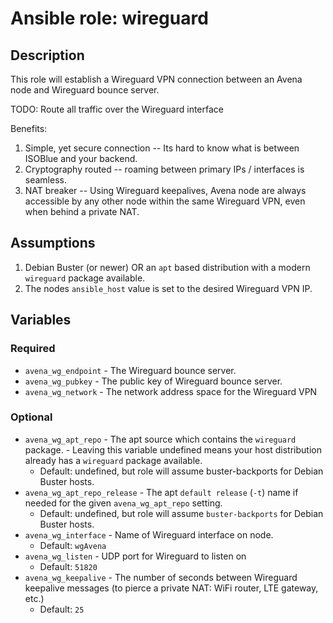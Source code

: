 # Ansible role: wireguard

## Description

This role will establish a Wireguard VPN connection between an Avena node and
Wireguard bounce server.

TODO: Route all traffic over the Wireguard interface

Benefits:

1. Simple, yet secure connection -- Its hard to know what is between ISOBlue and
   your backend.
2. Cryptography routed -- roaming between primary IPs / interfaces is seamless.
3. NAT breaker -- Using Wireguard keepalives, Avena node are always accessible
   by any other node within the same Wireguard VPN, even when behind a private
   NAT.

## Assumptions

1. Debian Buster (or newer) OR an `apt` based distribution with a modern
   `wireguard` package available.
2. The nodes `ansible_host` value is set to the desired Wireguard VPN IP.

## Variables

### Required

- `avena_wg_endpoint` - The Wireguard bounce server.
- `avena_wg_pubkey` - The public key of Wireguard bounce server.
- `avena_wg_network` - The network address space for the Wireguard VPN

### Optional

- `avena_wg_apt_repo` - The apt source which contains the `wireguard` package. -
  Leaving this variable undefined means your host distribution already has a
  `wireguard` package available.
  - Default: undefined, but role will assume buster-backports for Debian Buster
    hosts.
- `avena_wg_apt_repo_release` - The apt `default release` (`-t`) name if needed
  for the given `avena_wg_apt_repo` setting.
  - Default: undefined, but role will assume `buster-backports` for Debian
    Buster hosts.
- `avena_wg_interface` - Name of Wireguard interface on node.
  - Default: `wgAvena`
- `avena_wg_listen` - UDP port for Wireguard to listen on
  - Default: `51820`
- `avena_wg_keepalive` - The number of seconds between Wireguard keepalive
  messages (to pierce a private NAT: WiFi router, LTE gateway, etc.)
  - Default: `25`
